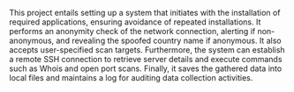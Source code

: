 This project entails setting up a system that initiates with the installation of required applications, ensuring avoidance of repeated installations.
It performs an anonymity check of the network connection, alerting if non-anonymous, and revealing the spoofed country name if anonymous. 
It also accepts user-specified scan targets. Furthermore, the system can establish a remote SSH connection to retrieve server details and execute commands such as Whois and open port scans.
Finally, it saves the gathered data into local files and maintains a log for auditing data collection activities.
